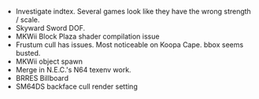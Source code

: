 
* Investigate indtex. Several games look like they have the wrong strength / scale.
* Skyward Sword DOF.
* MKWii Block Plaza shader compilation issue
* Frustum cull has issues. Most noticeable on Koopa Cape. bbox seems busted.
* MKWii object spawn
* Merge in N.E.C.'s N64 texenv work.
* BRRES Billboard
* SM64DS backface cull render setting
